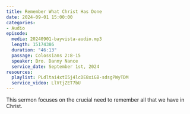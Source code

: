 ```yaml
---
title: Remember What Christ Has Done
date: 2024-09-01 15:00:00
categories:
- Audio
episode:
  media: 20240901-bayvista-audio.mp3
  length: 15174386
  duration: "46:13"
  passage: Colossians 2:8-15
  speaker: Bro. Danny Nance
  service_date: September 1st, 2024
resources:
  playlist: PLdltai4xtI5j4lcDE8xiGB-sdsgPWyTDM
  service_video: LlVtjZET7bU
---
```

This sermon focuses on the crucial need to remember all that we have in Christ.